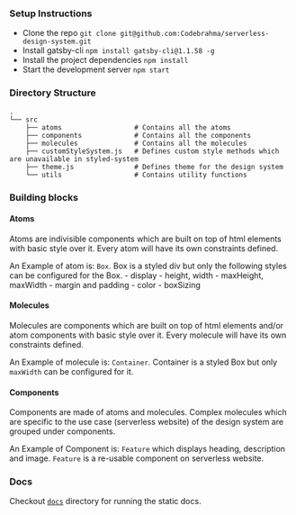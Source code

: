 ### Setup Instructions

- Clone the repo
  `git clone git@github.com:Codebrahma/serverless-design-system.git`
- Install gatsby-cli
  `npm install gatsby-cli@1.1.58 -g`
- Install the project dependencies
  `npm install`
- Start the development server
  `npm start`

### Directory Structure
	.
    └── src
        ├── atoms                  # Contains all the atoms
        ├── components             # Contains all the components
        ├── molecules              # Contains all the molecules
        ├── customStyleSystem.js   # Defines custom style methods which are unavailable in styled-system
        ├── theme.js               # Defines theme for the design system
        └── utils                  # Contains utility functions

### Building blocks

#### Atoms
Atoms are indivisible components which are built on top of html elements with basic style over it. Every atom will have its own constraints defined.

An Example of atom is: `Box`. Box is a styled div but only the following styles can be configured for the Box.
	- display
	- height, width
	- maxHeight, maxWidth
	- margin and padding
	- color
	- boxSizing

#### Molecules
Molecules are components which are built on top of html elements and/or atom components with basic style over it. Every molecule will have its own constraints defined.

An Example of molecule is: `Container`. Container is a styled Box but only `maxWidth` can be configured for it.

#### Components
Components are made of atoms and molecules. Complex molecules which are specific to the use case (serverless website) of the design system are grouped under components.

An Example of Component is: `Feature` which displays heading, description and image. `Feature` is a re-usable component on serverless website.

### Docs
Checkout [`docs`](./doc) directory for running the static docs.


